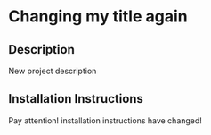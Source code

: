 # Changing my title again

## Description
New project description


## Installation Instructions
Pay attention! installation instructions have changed!